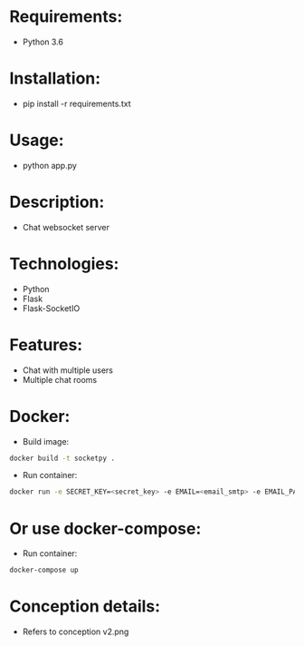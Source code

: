# Requirements:
- Python 3.6

# Installation:
- pip install -r requirements.txt

# Usage:
- python app.py

# Description:
- Chat websocket server

# Technologies:
- Python
- Flask
- Flask-SocketIO

# Features:
- Chat with multiple users
- Multiple chat rooms

# Docker:

- Build image:
```bash
docker build -t socketpy .
```

- Run container:
```bash
docker run -e SECRET_KEY=<secret_key> -e EMAIL=<email_smtp> -e EMAIL_PASSWORD=<email_smtp_password>  -p <port_you_want>:5000 socketpy
```

# Or use docker-compose:

- Run container:
```bash
docker-compose up
```


# Conception details:

- Refers to conception v2.png